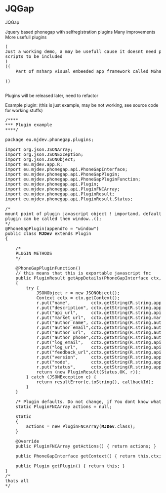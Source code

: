 JQGap
=====

JQGap

Jquery based phonegap with selfregistration plugins
Many improvements
More usefull plugins
<pre>
( 
Just a working demo, a may be usefull cause it doesnt need phonegap.js dino and plugin 
scripts to be included 
)
(( 
	Part of msharp visual embeeded app framework called MSharp (.NET 4.0) i am working on 
	
))

</pre>

Plugins will be released later, need to refactor

Example plugin:
(this is just example, may be not working, see source code for working stuffs)
<pre>
/****
*** Plugin example
****/

package eu.mjdev.phonegap.plugins;

import org.json.JSONArray;
import org.json.JSONException;
import org.json.JSONObject;
import eu.mjdev.app.R;
import eu.mjdev.phonegap.api.PhoneGapInterface;
import eu.mjdev.phonegap.api.PhoneGapPlugin;
import eu.mjdev.phonegap.api.PhoneGapPluginFunction;
import eu.mjdev.phonegap.api.Plugin;
import eu.mjdev.phonegap.api.PluginFNCArray;
import eu.mjdev.phonegap.api.PluginResult;
import eu.mjdev.phonegap.api.PluginResult.Status;

/* 
mount point of plugin javascript object ! importand, default window
plugin can be called then window.<plugin_name>.<fnc_name>(<fnc_params>); 
*/
@PhoneGapPlugin(appendTo = "window")
public class <b>MJDev</b> extends Plugin
{
  
	/* 
	PLUGIN METHODS 
	*/
  
	@PhoneGapPluginFunction()
	// this means that this is exportable javascript fnc
	public PluginResult getAppDetails(PhoneGapInterface ctx, Plugin p, JSONArray args, String callbackId) 
	{
		try {
			JSONObject r = new JSONObject();
			Context cctx = ctx.getContext();
			r.put("name",        cctx.getString(R.string.app_name));
			r.put("description", cctx.getString(R.string.app_description));
			r.put("api_url",     cctx.getString(R.string.api_url));
			r.put("market_url",  cctx.getString(R.string.market_url));
			r.put("author_name", cctx.getString(R.string.author_name));
			r.put("author_email",cctx.getString(R.string.author_email));
			r.put("author_url",  cctx.getString(R.string.author_url));
			r.put("author_phone",cctx.getString(R.string.author_phone));
			r.put("log_email",   cctx.getString(R.string.api_log_email));
			r.put("log_url",     cctx.getString(R.string.api_log_url));
			r.put("feedback_url",cctx.getString(R.string.api_feedback_url));
			r.put("version",     cctx.getString(R.string.app_version));
			r.put("mode",        cctx.getString(R.string.app_mode));
			r.put("status",      cctx.getString(R.string.app_default_status));
			return (new PluginResult(Status.OK, r));
		} catch (JSONException e) {
			return resultError(e.toString(), callbackId);
		}
	}

	/* Plugin defaults. Do not change, if You dont know what are you doing. */
	static PluginFNCArray actions = null;
	
	static 
	{ 
		actions = new PluginFNCArray(<b>MJDev</b>.class); 
	}
	
	@Override
	public PluginFNCArray getActions() { return actions; }
	
	public PhoneGapInterface getContext() { return this.ctx; }
	
	public Plugin getPlugin() { return this; }
}
/* 
thats all 
*/
</pre>

